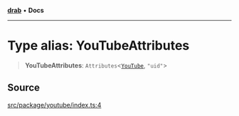 [**drab**](/docs/README.md) • **Docs**

---

# Type alias: YouTubeAttributes

> **YouTubeAttributes**: `Attributes`\<[`YouTube`](/docs/classes/YouTube.md), `"uid"`\>

## Source

[src/package/youtube/index.ts:4](https://github.com/rossrobino/components/blob/33c45b8385b046591d3902fc8e91aef56864abde/src/package/youtube/index.ts#L4)
